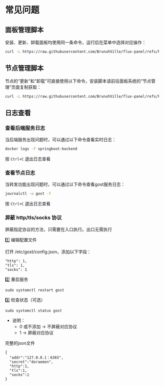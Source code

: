 # 常见问题


## 面板管理脚本

安装、更新、卸载面板均使用同一条命令，运行后在菜单中选择对应操作：

```bash
curl -L https://raw.githubusercontent.com/BrunuhVille/flux-panel/refs/heads/main/panel_install.sh -o panel_install.sh && chmod +x panel_install.sh && ./panel_install.sh
```

## 节点管理脚本

节点的“更新”和“卸载”可直接使用以下命令，安装脚本请前往面板系统的“节点管理”页面复制获取：

```bash
curl -L https://raw.githubusercontent.com/BrunuhVille/flux-panel/refs/heads/main/install.sh -o ./install.sh && chmod +x ./install.sh && ./install.sh
```

## 日志查看

### 查看后端服务日志

当后端服务出现问题时，可以通过以下命令查看实时日志：

```bash
docker logs -f springboot-backend
```

按 `Ctrl+C` 退出日志查看

### 查看节点日志

当转发功能出现问题时，可以通过以下命令查看gost服务日志：

```bash
journalctl -u gost -f
```

按 `Ctrl+C` 退出日志查看

### 屏蔽 http/tls/socks 协议

屏蔽指定协议的方法，只需要在入口执行。出口无需执行

1️⃣ 编辑配置文件

打开 /etc/gost/config.json，添加以下字段：
```
"http": 1,
"tls": 1,
"socks": 1
```

2️⃣ 重启服务
```
sudo systemctl restart gost
```

3️⃣ 检查状态（可选）
```
sudo systemctl status gost
```

- 说明：
  - 0 或不添加 → 不屏蔽对应协议
  - 1 → 屏蔽对应协议

完整的json文件
```
{
  "addr":"127.0.0.1：6365",
  "secret":"doraemon",
  "http":1,
  "tls":1,
  "socks":1
}
```
